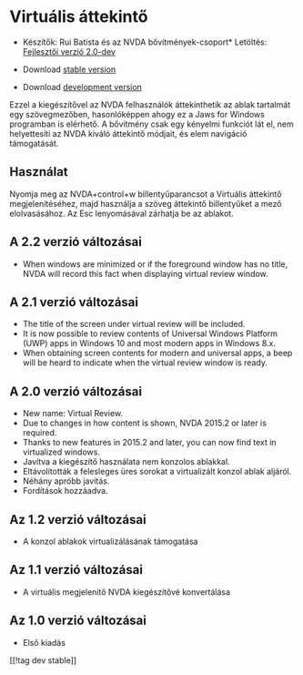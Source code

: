 # Virtuális áttekintő #

* Készítők: Rui Batista és az NVDA bővítmények-csoport*   Letöltés:
  [Fejlesztői verzió 2.0-dev][1]

* Download [stable version][1]
* Download [development version][2]

Ezzel a kiegészítővel az NVDA felhasználók áttekinthetik az ablak tartalmát
egy szövegmezőben, hasonlóképpen ahogy ez a Jaws for Windows programban is
elérhető. A bővítmény csak egy kényelmi funkciót lát el, nem helyettesíti az
NVDA kiváló áttekintő módjait, és elem navigáció támogatását.

## Használat ##

Nyomja meg az NVDA+control+w billentyűparancsot a Virtuális áttekintő
megjelenítéséhez, majd használja a szöveg áttekintő billentyűket a mező
elolvasásához. Az Esc lenyomásával zárhatja be az ablakot.

## A 2.2 verzió változásai

* When windows are minimized or if the foreground window has no title, NVDA
  will record this fact when displaying virtual review window.

## A 2.1 verzió változásai

* The title of the screen under virtual review will be included.
* It is now possible to review contents of Universal Windows Platform (UWP)
  apps in Windows 10 and most modern apps in Windows 8.x.
* When obtaining screen contents for modern and universal apps, a beep will
  be heard to indicate when the virtual review window is ready.

## A 2.0 verzió változásai

* New name: Virtual Review.
* Due to changes in how content is shown, NVDA 2015.2 or later is required.
* Thanks to new features in 2015.2 and later, you can now find text in
  virtualized windows.
* Javítva a kiegészítő használata nem konzolos ablakkal.
* Eltávolították a felesleges üres sorokat a virtualizált konzol ablak
  aljáról.
* Néhány apróbb javítás.
* Fordítások hozzáadva.

## Az 1.2 verzió változásai

* A konzol ablakok virtualizálásának támogatása

## Az 1.1 verzió változásai

* A virtuális megjelenítő NVDA kiegészítővé konvertálása

## Az 1.0 verzió változásai

* Első kiadás

[[!tag dev stable]]

[1]: https://addons.nvda-project.org/files/get.php?file=VR

[2]: https://addons.nvda-project.org/files/get.php?file=VR
